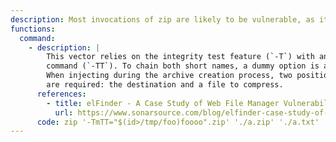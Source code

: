 ```yaml
---
description: Most invocations of zip are likely to be vulnerable, as it doesn't support the [end-of-options switch](/remediation) before the archive name.
functions:
  command:
    - description: |
        This vector relies on the integrity test feature (`-T`) with an arbitrary
        command (`-TT`). To chain both short names, a dummy option is added (`-m`).
        When injecting during the archive creation process, two positional arguments
        are required: the destination and a file to compress.
      references:
        - title: elFinder - A Case Study of Web File Manager Vulnerabilities
          url: https://www.sonarsource.com/blog/elfinder-case-study-of-web-file-manager-vulnerabilities/
      code: zip '-TmTT="$(id>/tmp/foo)foooo".zip' './a.zip' './a.txt'
---
```

